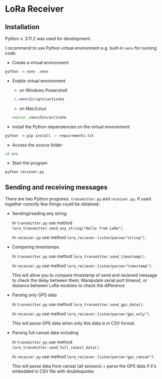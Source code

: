 # LoRa Receiver 

## Installation

Python v. 3.11.2 was used for development.

I recommend to use Python virtual environment e.g. built-in `venv` for running code:

- Create a virtual environment
```sh
python -m venv .venv
```

- Enable virtual environment
  - on Windows Powershell
  ```powershell
  .\.venv\Scripts\activate
  ```
  - on Mac/Linux
  ```sh
  source .venv/bin/activate
  ```

- Install the Python dependencies on the virtual environment
```sh
python -m pip install -r requirements.txt
```
- Access the source folder
```sh
cd src
```

- Start the program
```sh
python reciever.py
```

## Sending and receiving messages

There are two Python programs. `transmitter.py` and `receiver.py`. If used together corectly few things could be obtained:

- Sending/reading any string: 
  
  In `transmitter.py` use method `lora_transmitter.send_any_string("Hello from LoRa")`.
  
  In `receiver.py` use method `lora_reciever.listen(parse="string")`.
- Comparing timestamps:
  
  In `transmitter.py` use method `lora_transmitter.send_timestamp()`.
  
  In `receiver.py` use method `lora_reciever.listen(parse="timestamp")`.

  This will allow you to compare timestamp of send and recieved message to check the delay between them. Manipulate serial port timeout, or distance between LoRa modules to check the difference
- Parsing only GPS data
  
  In `transmitter.py` use method `lora_transmitter.send_gps_data()`.
  
  In `receiver.py` use method `lora_reciever.listen(parse="gps_only")`.

  This will parse GPS data when only this data is in CSV format.
- Parsing full cansat data including
  
  In `transmitter.py` use method `lora_transmitter.send_full_canast_data()`.
  
  In `receiver.py` use method `lora_reciever.listen(parse="gps_cansat")`.

  This will parse data from cansat (all sensors) + parse the GPS data if it's embedded in CSV file with doublequotes
